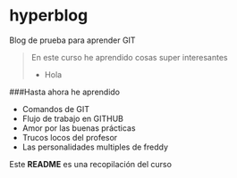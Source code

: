 # hyperblog
Blog de prueba para aprender GIT

> En este curso he aprendido cosas super interesantes
> - Hola

###Hasta ahora he aprendido
- Comandos de GIT
- Flujo de trabajo en GITHUB
- Amor por las buenas prácticas
- Trucos locos del profesor
- Las personalidades multiples de freddy

Este **README** es una recopilación del curso